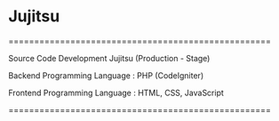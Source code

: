 # Jujitsu

===================================================

Source Code Development Jujitsu (Production - Stage)

Backend Programming Language : PHP (CodeIgniter)

Frontend Programming Language : HTML, CSS, JavaScript

===================================================
